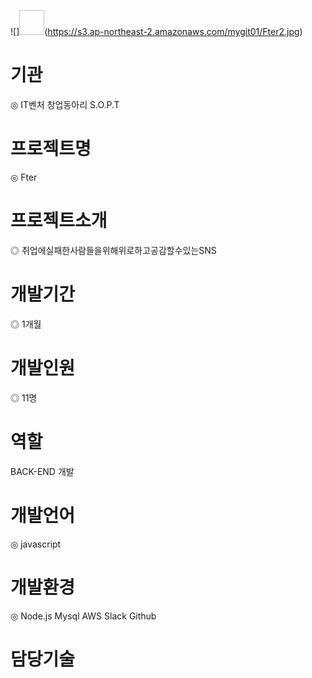 ![]<img width="40px" height="40px">(https://s3.ap-northeast-2.amazonaws.com/mygit01/Fter2.jpg)</img>



# 기관
◎ IT벤처 창업동아리 S.O.P.T
# 프로젝트명
◎ Fter
# 프로젝트소개
◎ 취업에실패한사람들을위해위로하고공감할수있는SNS
# 개발기간
◎ 1개월
# 개발인원
◎ 11명
# 역할
BACK-END 개발
# 개발언어
◎ javascript
# 개발환경
◎ Node.js Mysql AWS Slack Github
# 담당기술
